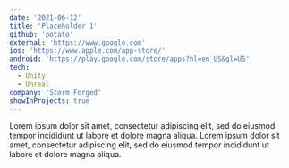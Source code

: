```yaml
---
date: '2021-06-12'
title: 'Placeholder 1'
github: 'potato'
external: 'https://www.google.com'
ios: 'https://www.apple.com/app-store/'
android: 'https://play.google.com/store/apps?hl=en_US&gl=US'
tech:
  - Unity
  - Unreal
company: 'Storm Forged'
showInProjects: true
---
```


Lorem ipsum dolor sit amet, consectetur adipiscing elit, sed do eiusmod tempor incididunt ut labore et dolore magna aliqua. Lorem ipsum dolor sit amet, consectetur adipiscing elit, sed do eiusmod tempor incididunt ut labore et dolore magna aliqua.
